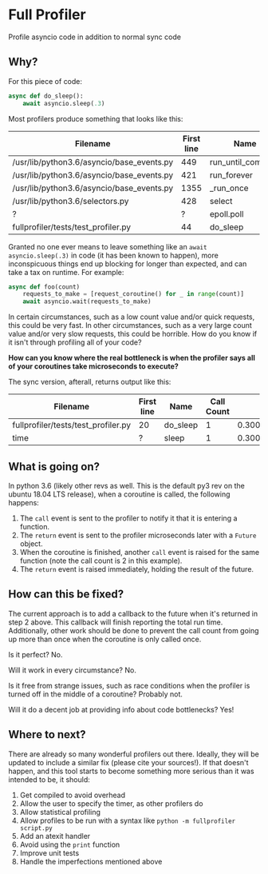 # Full Profiler
Profile asyncio code in addition to normal sync code

## Why?
For this piece of code:

```python
async def do_sleep():
    await asyncio.sleep(.3)
```

Most profilers produce something that looks like this:

| Filename | First line | Name | Call Count | Total Time | Min | Mean | Max |
|- | - | - | - | - | - | - | - |
/usr/lib/python3.6/asyncio/base_events.py | 449 | run_until_complete | 1 | 0.30283427238464355 | 0.30283427238464355 | 0.30283427238464355 | 0.30283427238464355
/usr/lib/python3.6/asyncio/base_events.py | 421 | run_forever | 1 | 0.3022620677947998 | 0.3022620677947998 | 0.3022620677947998 | 0.3022620677947998
/usr/lib/python3.6/asyncio/base_events.py | 1355 | _run_once | 4 | 0.30194830894470215 | 0.00011038780212402344 | 0.07548707723617554 | 0.30086636543273926
/usr/lib/python3.6/selectors.py | 428 | select | 4 | 0.3006551265716553 | 2.765655517578125e-05 | 0.07516378164291382 | 0.3004953861236572
? | ? | epoll.poll | 4 | 0.3003730773925781 | 3.814697265625e-06 | 0.07509326934814453 | 0.30034446716308594
fullprofiler/tests/test_profiler.py | 44 | do_sleep | 2 | 0.00041365623474121094 | 4.6253204345703125e-05 | 0.00020682811737060547 | 0.0003674030303955078


Granted no one ever means to leave something like an `await asyncio.sleep(.3)` in code (it has been known to happen),
more inconspicuous things end up blocking for longer than expected, and can take a tax on runtime. For example:

```python
async def foo(count)
    requests_to_make = [request_coroutine() for _ in range(count)]
    await asyncio.wait(requests_to_make)
```

In certain circumstances, such as a low count value and/or quick requests, this could be very fast.
In other circumstances, such as a very large count value and/or very slow requests, this could be horrible.
How do you know if it isn't through profiling all of your code?

**How can you know where the real bottleneck is when the profiler says all of your coroutines take microseconds to execute?**

The sync version, afterall, returns output like this:

| Filename | First line | Name | Call Count | Total Time | Min | Mean | Max |
|- | - | - | - | - | - | - | - |
fullprofiler/tests/test_profiler.py | 20 | do_sleep | 1 | 0.3004031181335449 | 0.3004031181335449 | 0.3004031181335449 | 0.3004031181335449
time | ? | sleep | 1 | 0.3003404140472412 | 0.3003404140472412 | 0.3003404140472412 | 0.3003404140472412

## What is going on?
In python 3.6 (likely other revs as well. This is the default py3 rev on the ubuntu 18.04 LTS release),
when a coroutine is called, the following happens:
1. The `call` event is sent to the profiler to notify it that it is entering a function.
1. The `return` event is sent to the profiler microseconds later with a `Future` object.
1. When the coroutine is finished, another `call` event is raised for the same function
(note the call count is 2 in this example).
1. The `return` event is raised immediately, holding the result of the future.

## How can this be fixed?
The current approach is to add a callback to the future when it's returned in step 2 above. This callback
will finish reporting the total run time. Additionally, other work should be done to prevent the call count from going up more than once when the coroutine is only called once.

Is it perfect? No.

Will it work in every circumstance? No.

Is it free from strange issues, such as race conditions when the profiler is turned off in the middle of a coroutine? Probably not.

Will it do a decent job at providing info about code bottlenecks? Yes!

## Where to next?
There are already so many wonderful profilers out there. Ideally, they will be updated to include a similar fix
(please cite your sources!). If that doesn't happen, and this tool starts to become something more serious than
it was intended to be, it should:
1. Get compiled to avoid overhead
1. Allow the user to specify the timer, as other profilers do
1. Allow statistical profiling
1. Allow profiles to be run with a syntax like `python -m fullprofiler script.py`
1. Add an atexit handler
1. Avoid using the `print` function
1. Improve unit tests
1. Handle the imperfections mentioned above
